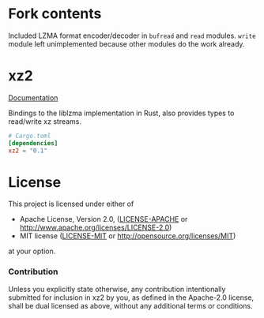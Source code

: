 # Fork contents

Included LZMA format encoder/decoder in `bufread` and `read` modules. `write` module left unimplemented because other modules do the work already.

# xz2

[Documentation](https://docs.rs/xz2)

Bindings to the liblzma implementation in Rust, also provides types to
read/write xz streams.

```toml
# Cargo.toml
[dependencies]
xz2 = "0.1"
```


# License

This project is licensed under either of

 * Apache License, Version 2.0, ([LICENSE-APACHE](LICENSE-APACHE) or
   http://www.apache.org/licenses/LICENSE-2.0)
 * MIT license ([LICENSE-MIT](LICENSE-MIT) or
   http://opensource.org/licenses/MIT)

at your option.

### Contribution

Unless you explicitly state otherwise, any contribution intentionally submitted
for inclusion in xz2 by you, as defined in the Apache-2.0 license, shall be
dual licensed as above, without any additional terms or conditions.
